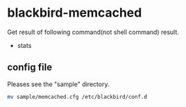 blackbird-memcached
===================

Get result of following command(not shell command) result.

* stats

config file
-----------

Pleases see the "sample" directory.

```bash
mv sample/memcached.cfg /etc/blackbird/conf.d
```
